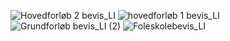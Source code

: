 ![Hovedforløb 2 bevis_LI](https://github.com/dethenrik/dethenrik.github.io/assets/98741878/c1d0c24c-5334-42a8-9151-3eca288084f5)
![hovedforløb 1 bevis_LI](https://github.com/dethenrik/dethenrik.github.io/assets/98741878/6a1e16d4-a95e-4007-9f8f-0060375bf62a)
![Grundforløb bevis_LI (2)](https://github.com/dethenrik/dethenrik.github.io/assets/98741878/da99f850-6fc6-4336-8307-a0beb91a90c6)
![Foleskolebevis_LI](https://github.com/dethenrik/dethenrik.github.io/assets/98741878/a9b31cc7-a81b-41f3-a094-e6c6cef35db0)
